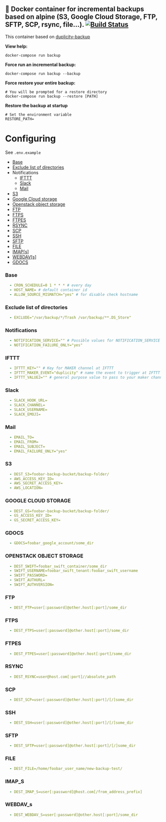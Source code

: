 💾 Docker container for incremental backups based on alpine (S3, Google Cloud Storage, FTP, SFTP, SCP, rsync, file...). [![Build Status](https://travis-ci.org/lagun4ik/docker-backup.svg?branch=master)](https://travis-ci.org/lagun4ik/docker-backup)
-------------

This container based on [duplicity-backup](https://github.com/zertrin/duplicity-backup)

**View help:**

    docker-compose run backup

**Force run an incremental backup:**

    docker-compose run backup --backup

**Force restore your entire backup:**

    # You will be prompted for a restore directory
    docker-compose run backup --restore [PATH]
    
**Restore the backup at startup**
    
    # Set the environment variable
    RESTORE_PATH=

# Configuring

See `.env.example`

* [Base](#base)
* [Exclude list of directories](#exclude-list-of-directories)
* Notifications
  * [IFTTT](#IFTTT)
  * [Slack](#Slack)
  * [Mail](#Mail)
* [S3](#s3)
* [Google Cloud storage](#google-cloud-storage)
* [Openstack object storage](#openstack-object-storage)
* [FTP](#ftp)
* [FTPS](#ftps)
* [FTPES](#ftpes)
* [RSYNC](#rsync)
* [SCP](#scp)
* [SSH](#ssh)
* [SFTP](#sftp)
* [FILE](#file)
* [IMAP[s]](#imap_s)
* [WEBDAV[s]](#webdav_s)
* [GDOCS](#gdocs)

### Base
```yml
  - CRON_SCHEDULE=0 1 * * * # every day
  - HOST_NAME= # default container id
  - ALLOW_SOURCE_MISMATCH="yes" # for disable check hostname
```
### Exclude list of directories
```yml
  - EXCLUDE="/var/backup/*/Trash /var/backup/**.DS_Store"
```

### Notifications
```yml
  - NOTIFICATION_SERVICE="" # Possible values for NOTIFICATION_SERVICE are slack, ifttt
  - NOTIFICATION_FAILURE_ONLY="yes"
```

### IFTTT
```yml
  - IFTTT_KEY="" # Key for MAKER channel at IFTTT
  - IFTTT_MAKER_EVENT="duplicity" # name the event to trigger at IFTTT Maker Channel
  - IFTTT_VALUE2="" # general purpose value to pass to your maker channel (optional)
```

### Slack
```yml
  - SLACK_HOOK_URL=
  - SLACK_CHANNEL=
  - SLACK_USERNAME=
  - SLACK_EMOJI=
```

### Mail
```yml
  - EMAIL_TO=
  - EMAIL_FROM=
  - EMAIL_SUBJECT=
  - EMAIL_FAILURE_ONLY="yes"
```

### S3
```yml
  - DEST_S3=foobar-backup-bucket/backup-folder/
  - AWS_ACCESS_KEY_ID=
  - AWS_SECRET_ACCESS_KEY=
  - AWS_LOCATION=
```

### GOOGLE CLOUD STORAGE
```yml
  - DEST_GS=foobar-backup-bucket/backup-folder/
  - GS_ACCESS_KEY_ID=
  - GS_SECRET_ACCESS_KEY=
```

### GDOCS
```yml
  - GDOCS=foobar_google_account/some_dir
```


### OPENSTACK OBJECT STORAGE
```yml
  - DEST_SWIFT=foobar_swift_container/some_dir
  - SWIFT_USERNAME=foobar_swift_tenant:foobar_swift_username
  - SWIFT_PASSWORD=
  - SWIFT_AUTHURL=
  - SWIFT_AUTHVERSION=
```

### FTP
```yml
  - DEST_FTP=user[:password]@other.host[:port]/some_dir
```

### FTPS
```yml
  - DEST_FTPS=user[:password]@other.host[:port]/some_dir
```

### FTPES
```yml
  - DEST_FTPES=user[:password]@other.host[:port]/some_dir
```

### RSYNC
```yml
  - DEST_RSYNC=user@host.com[:port]//absolute_path
```

### SCP
```yml
  - DEST_SCP=user[:password]@other.host[:port]/[/]some_dir
```

### SSH
```yml
  - DEST_SSH=user[:password]@other.host[:port]/[/]some_dir
```

### SFTP
```yml
  - DEST_SFTP=user[:password]@other.host[:port]/[/]some_dir
```

### FILE
```yml
  - DEST_FILE=/home/foobar_user_name/new-backup-test/
```

### IMAP_S
```yml
  - DEST_IMAP_S=user[:password]@host.com[/from_address_prefix]
```

### WEBDAV_s
```yml
  - DEST_WEBDAV_S=user[:password]@other.host[:port]/some_dir
```
